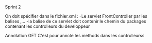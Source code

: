 Sprint 2 

On doit spécifier dans le fichier.xml :
 -Le servlet FrontController par les balises <servlet> ,...
 -la balise <init-param> de ce servlet doit contenir le chemin du packages contenant les controlleurs du developpeur


Annotation GET
C'est pour annote les methods dans les controlleurss